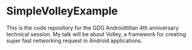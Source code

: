 SimpleVolleyExample
===================

This is the code repository for the GDG Androidtitlan 4th anniversary technical session. My talk will be about Volley, a framework for creating super fast networking request in Android applications.
